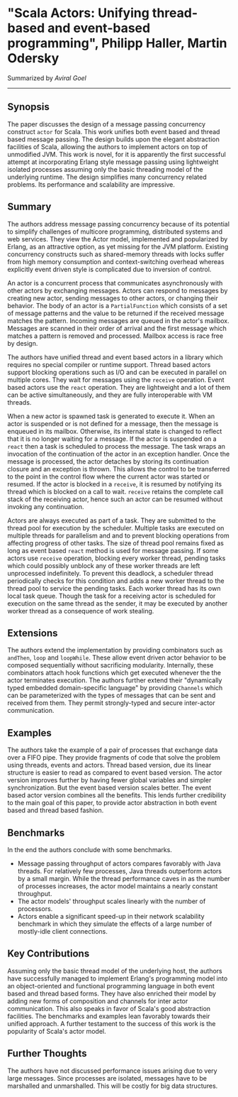 # "Scala Actors: Unifying thread-based and event-based programming", Philipp Haller, Martin Odersky

Summarized by *Aviral Goel*

---

## Synopsis
The paper discusses the design of a message passing concurrency construct `actor` for Scala. This work unifies both event based and thread based message passing. The design builds upon the elegant abstraction facilities of Scala, allowing the authors to implement actors on top of unmodified JVM. This work is novel, for it is apparently the first successful attempt at incorporating Erlang style message passing using lightweight isolated processes assuming only the basic threading model of the underlying runtime. The design simplifies many concurrency related problems. Its performance and scalability are impressive.

## Summary
The authors address message passing concurrency because of its potential to simplify challenges of multicore programming, distributed systems and web services. They view the Actor model, implemented and popularized by Erlang, as an attractive option, as yet missing for the JVM platform. Existing concurrency constructs such as shared-memory threads with locks suffer from high memory consumption and context-switching overhead whereas explicitly event driven style is complicated due to inversion of control. 

An actor is a concurrent process that communicates asynchronously with other actors by exchanging messages. Actors can respond to messages by creating new actor, sending messages to other actors, or changing their behavior. The body of an actor is a `PartialFunction` which consists of a set of message patterns and the value to be returned if the received message matches the pattern. Incoming messages are queued in the actor's mailbox. Messages are scanned in their order of arrival and the first message which matches a pattern is removed and processed. Mailbox access is race free by design. 

The authors have unified thread and event based actors in a library which requires no special compiler or runtime support. Thread based actors support blocking operations such as I/O and can be executed in parallel on multiple cores. They wait for messages using the `receive` operation. Event based actors use the `react` operation. They are lightweight and a lot of them can be active simultaneously, and they are fully interoperable with VM threads. 

When a new actor is spawned task is generated to execute it. When an actor is suspended or is not defined for a message, then the message is enqueued in its mailbox. Otherwise, its internal state is changed to reflect that it is no longer waiting for a message. If the actor is suspended on a `react` then a task is scheduled to process the message. The task wraps an invocation of the continuation of the actor in an exception handler. Once the message is processed, the actor detaches by storing its continuation closure and an exception is thrown. This allows the control to be transferred to the point in the control flow where the current actor was started or resumed. If the actor is blocked in a `receive`, it is resumed by notifying its thread which is blocked on a call to wait. `receive` retains the complete call stack of the receiving actor, hence such an actor can be resumed without invoking any continuation.

Actors are always executed as part of a task. They are submitted to the thread pool for execution by the scheduler. Multiple tasks are executed on multiple threads for parallelism and and to prevent blocking operations from affecting progress of other tasks. The size of thread pool remains fixed as long as event based `react` method is used for message passing. If some actors use `receive` operation, blocking every worker thread, pending tasks which could possibly unblock any of these worker threads are left unprocessed indefinitely. To prevent this deadlock, a scheduler thread periodically checks for this condition and adds a new worker thread to the thread pool to service the pending tasks. Each worker thread has its own local task queue. Though the task for a receiving actor is scheduled for execution on the same thread as the sender, it may be executed by another worker thread as a consequence of work stealing. 

## Extensions
The authors extend the implementation by providing combinators such as `andThen`, `loop` and `loopWhile`. These allow event driven actor behavior to be composed sequentially without sacrificing modularity. Internally, these combinators attach hook functions which get executed whenever the the actor terminates execution. The authors further extend their "dynamically typed embedded domain-specific language" by providing `Channels` which can be parameterized with the types of messages that can be sent and received from them. They permit strongly-typed and secure inter-actor communication.

## Examples
The authors take the example of a pair of processes that exchange data over a FIFO pipe. They provide fragments of code that solve the problem using threads, events and actors. Thread based version, due its linear structure is easier to read as compared to event based version. The actor version improves further by having fewer global variables and simpler synchronization. But the event based version scales better. The event based actor version combines all the benefits. This lends further credibility to the main goal of this paper, to provide actor abstraction in both event based and thread based fashion. 

## Benchmarks
In the end the authors conclude with some benchmarks. 
- Message passing throughput of actors compares favorably with Java threads. For relatively few processes, Java threads outperform actors by a small margin. While the thread performance caves in as the number of processes increases, the actor model maintains a nearly constant throughput.
- The actor models' throughput scales linearly with the number of processors.
- Actors enable a significant speed-up in their network scalability benchmark in which they simulate the effects of a large number of mostly-idle client connections.

## Key Contributions
Assuming only the basic thread model of the underlying host, the authors have successfully managed to implement Erlang's programming model into an object-oriented and functional programming language in both event based and thread based forms. They have also enriched their model by adding new forms of composition and channels for inter actor communication. This also speaks in favor of Scala's good abstraction facilities. The benchmarks and examples lean favorably towards their unified approach. A further testament to the success of this work is the popularity of Scala's actor model.

## Further Thoughts
The authors have not discussed performance issues arising due to very large messages. Since processes are isolated, messages have to be marshalled and unmarshalled. This will be costly for big data structures.
